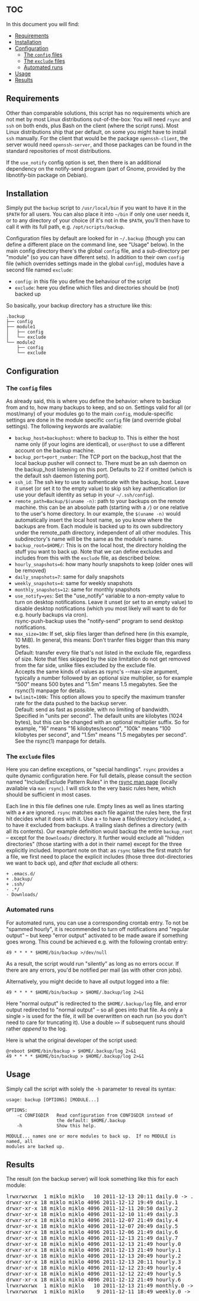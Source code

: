 ## TOC
In this document you will find:

* [Requirements](#requirements)
* [Installation](#installation)
* [Configuration](#configuration)
    * [The `config` files](#the-config-files)
    * [The `exclude` files](#the-exclude-files)
    * [Automated runs](#automated-runs)
* [Usage](#usage)
* [Results](#results)


## Requirements
Other than comparable solutions, this script has no requirements which are
not met by most Linux distributions out-of-the-box: You will need `rsync` and
`ssh` on both ends, plus Bash on the client (where the script runs). Most Linux
distributions ship that per default, on some you might have to install `ssh`
manually. For the client that would be the package `openssh-client`, the server
would need `openssh-server`, and those packages can be found in the standard
repositories of most distributions.

If the `use_notify` config option is set, then there is an additional
dependency on the notify-send program (part of Gnome, provided by the
libnotify-bin package on Debian).


## Installation
Simply put the `backup` script to `/usr/local/bin` if you want to have it in
the `$PATH` for all users. You can also place it into `~/bin` if only one
user needs it, or to any directory of your choice (if it's not in the `$PATH`,
you'll then have to call it with its full path, e.g. `/opt/scripts/backup`.

Configuration files by default are looked for in `~/.backup` (though you can
define a different place on the command line, see "Usage" below). In the main
config directory there's the global `config` file, and a sub-directory per
"module" (so you can have different sets). In addition to their own `config`
file (which overrides settings made in the global `config`), modules have a
second file named `exclude`:

* `config`: in this file you define the behaviour of the script
* `exclude`: here you define which files and directories should be (not)
  backed up

So basically, your backup directory has a structure like this:

    .backup
    ├── config
    ├── module1
    │   ├── config
    │   └── exclude
    └── module2
        ├── config
        └── exclude


## Configuration
### The `config` files
As already said, this is where you define the behavior: where to backup from
and to, how many backups to keep, and so on. Settings valid for all (or
most/many) of your modules go to the main `config`, module-specific settings
are done in the module specific `config` file (and override global settings).
The following keywords are available:

* `backup_host=backuphost`: where to backup to. This is either the host name
  only (if your logins are identical), or `user@host` to use a different account
  on the backup machine.
* `backup_port=port_number`: The TCP port on the backup_host that the
  local backup pusher will connect to.  There must be an ssh daemon on
  the backup_host listening on this port.  Defaults to 22 if omitted
  (which is the default ssh daemon listening port).
* `ssh_id`: The ssh key to use to authenticate with the backup_host. Leave it unset
  (or set it to the empty value) to skip ssh key authentication (or use your
  default identity as setup in your `~/.ssh/config`).
* `remote_path=Backup/$(uname -n)`: path to your backups on the remote machine.
  this can be an absolute path (starting with a `/`) or one relative to the
  user's home directory. In our example, the `$(uname -n)` would automatically
  insert the local host name, so you know where the backups are from.  Each
  module is backed up to its own subdirectory under the remote_path
  directory, independent of all other modules. This subdirectory's name will
  be the same as the module's name.
* `backup_root=$HOME/`: This is on the local host, the directory holding the
  stuff you want to back up. Note that we can define excludes and includes from
  this with the `exclude` file, as described below.
* `hourly_snapshots=6`: how many hourly snapshots to keep (older ones will be removed)
* `daily_snapshots=7`: same for daily snapshots
* `weekly_snapshots=4`: same for weekly snapshots
* `monthly_snapshots=12`: same for monthly snapshots
* `use_notify=yes`: Set the "use_notify" variable to a non-empty value to turn
   on desktop notifications. Leave it unset (or set to an empty value) to disable
   desktop notifications (which you most likely will want to do for e.g. hourly
   backups via cron).  
   rsync-push-backup uses the "notify-send" program to send desktop notifications.
* `max_size=10m`: If set, skip files larger than defined here (in this example,
   10 MiB). In general, this means: Don't tranfer files bigger than this many
   bytes.  
   Default: transfer every file that's not listed in the exclude file, regardless
   of size. Note that files skipped by the size limitation do not get removed
   from the far side, unlike files excluded by the exclude file.  
   Accepts the same kinds of values as rsync's --max-size argument,
   typically a number followed by an optional size multiplier, so for
   example "500" means 500 bytes and "1.5m" means 1.5 megabytes.  See the
   rsync(1) manpage for details.
* `bwlimit=100k`: This  option allows you to specify the maximum transfer rate
   for the data pushed to the backup server.   
   Default: send as fast as possible, with no limiting of bandwidth.  
   Specified in "units per second". The default units are kilobytes (1024
   bytes), but this can be changed with an optional multiplier suffix.
   So for example, "16" means "16 kilobytes/second", "100k" means "100
   kilobytes per second", and "1.5m" means "1.5 megabytes per second".  
   See the rsync(1) manpage for details.


### The `exclude` files
Here you can define exceptions, or "special handlings". `rsync` provides a quite
dynamic configuration here. For full details, please consult the section named
"Include/Exclude Pattern Rules" in the [rsync man page](http://linux.die.net/man/1/rsync)
(locally available via `man rsync`). I will stick to the very basic rules here,
which should be sufficient in most cases.

Each line in this file defines one rule. Empty lines as well as lines starting
with a `#` are ignored. `rsync` matches each file against the rules here, the
first hit decides what it does with it. Use a `+` to have a file/directory
included, a `-` to have it excluded from backups. A trailing slash defines a
directory (with all its contents). Our example definition would backup the
entire `backup_root` – except for the `Downloads/` directory. It further would
exclude all "hidden directories" (those starting with a dot in their name)
except for the three explicitly included. Important note on that: as `rsync`
takes the first match for a file, we first need to place the explicit includes
(those three dot-directories we want to back up), and *after that* exclude all
others:

    + .emacs.d/
    + .backup/
    + .ssh/
    - .*/
    - Downloads/


### Automated runs
For automated runs, you can use a corresponding crontab entry. To not be
"spammed hourly", it is recommended to turn off notifications and "regular
output" – but keep "error output" activated to be made aware if something
goes wrong. This cound be achieved e.g. with the following crontab entry:

    49 * * * * $HOME/bin/backup >/dev/null

As a result, the script would run "silently" as long as no errors occur. If
there are any errors, you'd be notified per mail (as with other cron jobs).

Alternatively, you might decide to have all output logged into a file:

    49 * * * * $HOME/bin/backup > $HOME/.backup/log 2>&1

Here "normal output" is redirected to the `$HOME/.backup/log` file, and
error output redirected to "normal output" – so all goes into that file.
As only a single `>` is used for the file, it will be overwritten on each
run (so you don't need to care for truncating it). Use a double `>>` if
subsequent runs should rather *append* to the log.

Here is what the original developer of the script used:

    @reboot $HOME/bin/backup > $HOME/.backup/log 2>&1
    49 * * * * $HOME/bin/backup > $HOME/.backup/log 2>&1


## Usage
Simply call the script with solely the `-h` parameter to reveal its syntax:

    usage: backup [OPTIONS] [MODULE...]
    
    OPTIONS:
        -c CONFIGDIR   Read configuration from CONFIGDIR instead of
                       the default: $HOME/.backup
        -h             Show this help.
    
    MODULE... names one or more modules to back up.  If no MODULE is named, all
    modules are backed up.


## Results
The result (on the backup server) will look something like this for each module:

<pre>
lrwxrwxrwx  1 miklo miklo   10 2011-12-13 20:11 daily.0 -> ./hourly.6
drwxr-xr-x 18 miklo miklo 4096 2011-12-12 19:49 daily.1
drwxr-xr-x 18 miklo miklo 4096 2011-12-11 20:50 daily.2
drwxr-xr-x 18 miklo miklo 4096 2011-12-10 11:49 daily.3
drwxr-xr-x 18 miklo miklo 4096 2011-12-07 21:49 daily.4
drwxr-xr-x 18 miklo miklo 4096 2011-12-07 20:49 daily.5
drwxr-xr-x 18 miklo miklo 4096 2011-12-06 21:49 daily.6
drwxr-xr-x 18 miklo miklo 4096 2011-12-13 21:49 daily.7
drwxr-xr-x 18 miklo miklo 4096 2011-12-13 21:49 hourly.0
drwxr-xr-x 18 miklo miklo 4096 2011-12-13 21:49 hourly.1
drwxr-xr-x 18 miklo miklo 4096 2011-12-13 20:49 hourly.2
drwxr-xr-x 18 miklo miklo 4096 2011-12-13 20:11 hourly.3
drwxr-xr-x 18 miklo miklo 4096 2011-12-12 23:49 hourly.4
drwxr-xr-x 18 miklo miklo 4096 2011-12-12 22:49 hourly.5
drwxr-xr-x 18 miklo miklo 4096 2011-12-12 21:49 hourly.6
lrwxrwxrwx  1 miklo miklo   10 2011-12-13 21:49 monthly.0 -> ./weekly.4
lrwxrwxrwx  1 miklo miklo    9 2011-12-11 18:49 weekly.0 -> ./daily.7
</pre>
